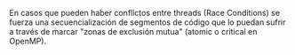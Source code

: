 En casos que pueden haber conflictos entre threads (Race Conditions) se fuerza una secuencialización de segmentos de código que lo puedan sufrir a través de marcar "zonas de exclusión mutua" (atomic o critical en OpenMP).

